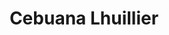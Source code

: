 ---
title: "Cebuana Lhuillier"
url: /paranaque/cebuana-lhuillier-dr-a-santos-avenue/
shop: Leiher
---